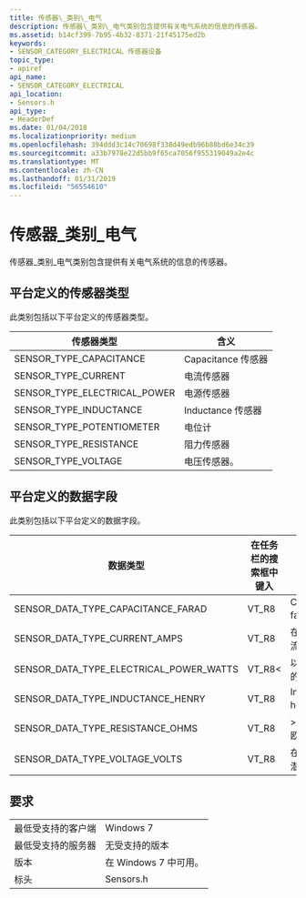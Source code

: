 ```yaml
---
title: 传感器\_类别\_电气
description: 传感器\_类别\_电气类别包含提供有关电气系统的信息的传感器。
ms.assetid: b14cf399-7b95-4b32-8371-21f45175ed2b
keywords:
- SENSOR_CATEGORY_ELECTRICAL 传感器设备
topic_type:
- apiref
api_name:
- SENSOR_CATEGORY_ELECTRICAL
api_location:
- Sensors.h
api_type:
- HeaderDef
ms.date: 01/04/2018
ms.localizationpriority: medium
ms.openlocfilehash: 394ddd3c14c70698f338d49edb96b88bd6e34c39
ms.sourcegitcommit: a33b7978e22d5bb9f65ca7056f955319049a2e4c
ms.translationtype: MT
ms.contentlocale: zh-CN
ms.lasthandoff: 01/31/2019
ms.locfileid: "56554610"
---
```

# <a name="sensorcategoryelectrical"></a>传感器\_类别\_电气


传感器\_类别\_电气类别包含提供有关电气系统的信息的传感器。

## <a name="platform-defined-sensor-types"></a>平台定义的传感器类型

此类别包括以下平台定义的传感器类型。

|传感器类型|含义|
|--|--|
|SENSOR_TYPE_CAPACITANCE|Capacitance 传感器|
|SENSOR_TYPE_CURRENT|电流传感器|
|SENSOR_TYPE_ELECTRICAL_POWER|电源传感器|
|SENSOR_TYPE_INDUCTANCE|Inductance 传感器|
|SENSOR_TYPE_POTENTIOMETER|电位计|
|SENSOR_TYPE_RESISTANCE|阻力传感器|
|SENSOR_TYPE_VOLTAGE|电压传感器。|

 

## <a name="platform-defined-data-fields"></a>平台定义的数据字段

此类别包括以下平台定义的数据字段。

|数据类型|在任务栏的搜索框中键入|含义|
|--|--|--|
|SENSOR_DATA_TYPE_CAPACITANCE_FARAD|VT_R8|Capacitance farads 中。|
|SENSOR_DATA_TYPE_CURRENT_AMPS|VT_R8|在安培电流。|
|SENSOR_DATA_TYPE_ELECTRICAL_POWER_WATTS|VT_R8<|以瓦为单位的电力。|
|SENSOR_DATA_TYPE_INDUCTANCE_HENRY|VT_R8|Inductance henries 中。|
|SENSOR_DATA_TYPE_RESISTANCE_OHMS|VT_R8|> 轻松快捷的欧姆方法。|
|SENSOR_DATA_TYPE_VOLTAGE_VOLTS|VT_R8|在伏的电力潜在因素。|

 

## <a name="requirements"></a>要求


| | |
|--|--|
|最低受支持的客户端|Windows 7|
|最低受支持的服务器|无受支持的版本|
|版本|在 Windows 7 中可用。|
|标头|Sensors.h|


 

 





